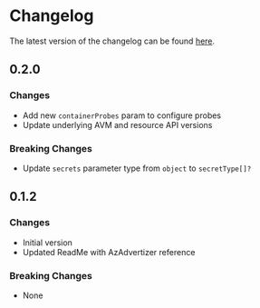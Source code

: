 # Changelog

The latest version of the changelog can be found [here](https://github.com/Azure/bicep-registry-modules/blob/main/avm/ptn/azd/acr-container-app/CHANGELOG.md).

## 0.2.0

### Changes

- Add new `containerProbes` param to configure probes
- Update underlying AVM and resource API versions

### Breaking Changes

- Update `secrets` parameter type from `object` to `secretType[]?`

## 0.1.2

### Changes

- Initial version
- Updated ReadMe with AzAdvertizer reference

### Breaking Changes

- None
